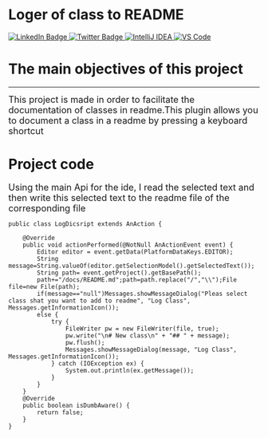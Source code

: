 # Loger of class to README
<div>
  <a href="clion">
    <img src="https://camo.githubusercontent.com/249225c3f9c0858e9e392aafd4a20525b19184294f7b35bc8b0f99796d82ca61/68747470733a2f2f696d672e736869656c64732e696f2f62616467652f434c696f6e2d626c61636b3f7374796c653d666f722d7468652d6261646765266c6f676f3d636c696f6e266c6f676f436f6c6f723d7768697465" alt="LinkedIn Badge"/>
  </a>
  <a href="java">
    <img src="https://camo.githubusercontent.com/57cec1c01287dfdc2a3fe64954936293c761b7fa9a7fc1b9de3916a295f15170/68747470733a2f2f696d672e736869656c64732e696f2f62616467652f6a6176612d2532334544384230302e7376673f7374796c653d666f722d7468652d6261646765266c6f676f3d6f70656e6a646b266c6f676f436f6c6f723d7768697465" alt="Twitter Badge"/>
  </a>
  <a href="inteljidea">
    <img src="https://camo.githubusercontent.com/a2fdb686bf3f4bd26f142a4b60bde87647ff18e340d8251e0aea3fa551bb568e/68747470733a2f2f696d672e736869656c64732e696f2f62616467652f496e74656c6c694a494445412d3030303030302e7376673f7374796c653d666f722d7468652d6261646765266c6f676f3d696e74656c6c696a2d69646561266c6f676f436f6c6f723d7768697465" alt="IntelliJ IDEA"/>
  </a>
  <a href="VS Code">
    <img src="https://camo.githubusercontent.com/a0484e6383e852e622da1e934b7724921ab9b69d69246d90f899424b01f6deb1/68747470733a2f2f696d672e736869656c64732e696f2f62616467652f56697375616c25323053747564696f253230436f64652d3030373864372e7376673f7374796c653d666f722d7468652d6261646765266c6f676f3d76697375616c2d73747564696f2d636f6465266c6f676f436f6c6f723d7768697465" alt="VS Code"/>
  </a>
</div>

# The main objectives of this project
---
<font size=4>This project is made in order to facilitate the documentation of classes in readme.This plugin allows you to document a class in a readme by pressing a keyboard shortcut</font>

# Project code
<font size=4>Using the main Api for the ide, I read the selected text and then write this selected text to the readme file of the corresponding file</font>
```
public class LogDicsript extends AnAction {

    @Override
    public void actionPerformed(@NotNull AnActionEvent event) {
        Editor editor = event.getData(PlatformDataKeys.EDITOR);
        String message=String.valueOf(editor.getSelectionModel().getSelectedText());
        String path= event.getProject().getBasePath();
        path+="/docs/README.md";path=path.replace("/","\\");File file=new File(path);
        if(message=="null")Messages.showMessageDialog("Pleas select class shat you want to add to readme", "Log Class", Messages.getInformationIcon());
        else {
            try {
                FileWriter pw = new FileWriter(file, true);
                pw.write("\n# New class\n" + "## " + message);
                pw.flush();
                Messages.showMessageDialog(message, "Log Class", Messages.getInformationIcon());
            } catch (IOException ex) {
                System.out.println(ex.getMessage());
            }
        }
    }
    @Override
    public boolean isDumbAware() {
        return false;
    }
}
```
